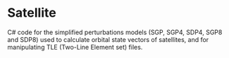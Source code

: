 # Satellite
C# code for the simplified perturbations models (SGP, SGP4, SDP4, SGP8 and SDP8) used to calculate orbital state vectors of satellites, and for manipulating TLE (Two-Line Element set) files.
